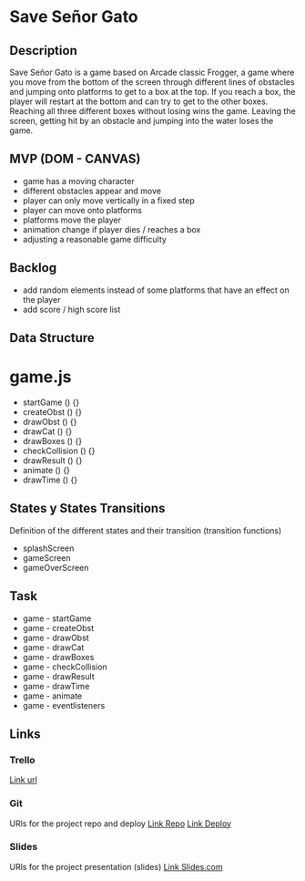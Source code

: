 # Save Señor Gato

## Description

Save Señor Gato is a game based on Arcade classic Frogger, a game where you move from the bottom of the screen through different lines of obstacles and jumping onto platforms to get to a box at the top. If you reach a box, the player will restart at the bottom and can try to get to the other boxes. Reaching all three different boxes without losing wins the game. Leaving the screen, getting hit by an obstacle and jumping into the water loses the game.

## MVP (DOM - CANVAS)

- game has a moving character
- different obstacles appear and move
- player can only move vertically in a fixed step
- player can move onto platforms
- platforms move the player
- animation change if player dies / reaches a box
- adjusting a reasonable game difficulty

## Backlog

- add random elements instead of some platforms that have an effect on the player
- add score / high score list

## Data Structure

# game.js

- startGame () {}
- createObst () {}
- drawObst () {}
- drawCat () {}
- drawBoxes () {}
- checkCollision () {}
- drawResult () {}
- animate () {}
- drawTime () {}


## States y States Transitions
Definition of the different states and their transition (transition functions)

- splashScreen
- gameScreen
- gameOverScreen

## Task

- game - startGame
- game - createObst
- game - drawObst
- game - drawCat
- game - drawBoxes
- game - checkCollision
- game - drawResult
- game - drawTime
- game - animate
- game - eventlisteners

## Links

### Trello
[Link url]()

### Git
URls for the project repo and deploy
[Link Repo](https://github.com/Sebastian-Marambio/save-senor-gato)
[Link Deploy]()

### Slides
URls for the project presentation (slides)
[Link Slides.com]()